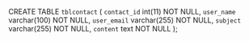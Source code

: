CREATE TABLE `tblcontact` (
  `contact_id` int(11) NOT NULL,
  `user_name` varchar(100) NOT NULL,
  `user_email` varchar(255) NOT NULL,
  `subject` varchar(255) NOT NULL,
  `content` text NOT NULL
);